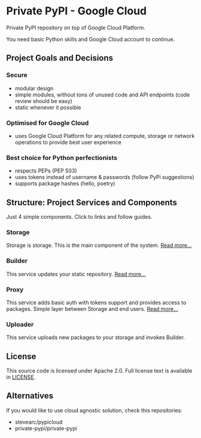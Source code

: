 Private PyPI - Google Cloud
===========================

Private PyPI repository on top of Google Cloud Platform. 

You need basic Python skills and Google Cloud account to continue.


Project Goals and Decisions
---------------------------

### Secure

- modular design
- simple modules, without tons of unused code and API endpoints (code review should be easy)
- static whenever it possible

### Optimised for Google Cloud

- uses Google Cloud Platform for any related compute, storage or network operations to provide best user experience

### Best choice for Python perfectionists
- respects PEPs (PEP 503)
- uses tokens instead of username & passwords (follow PyPi suggestions)
- supports package hashes (hello, poetry)


Structure: Project Services and Components
------------------------------------------

Just 4 simple components. Click to links and follow guides.

### Storage

Storage is storage. This is the main component of the system. [Read more...](storage/README.md)

### Builder

This service updates your static repository. [Read more...](builder/README.md)

### Proxy

This service adds basic auth with tokens support and provides access to packages. Simple layer between Storage and end users. [Read more...](proxy/README.md)

### Uploader

This service uploads new packages to your storage and invokes Builder.


License
-------

This source code is licensed under Apache 2.0. Full license text is available in [LICENSE](LICENSE).


Alternatives
------------

If you would like to use cloud agnostic solution, check this repositories:
- stevearc/pypicloud
- private-pypi/private-pypi
